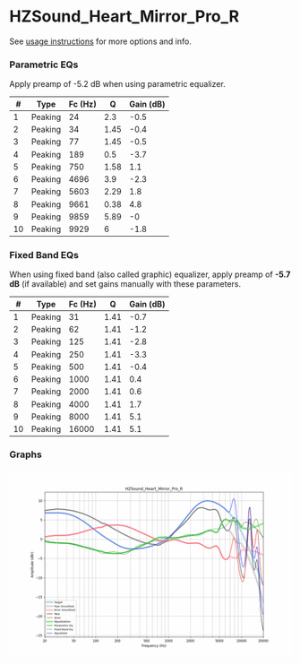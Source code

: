 # HZSound_Heart_Mirror_Pro_R
See [usage instructions](https://github.com/jaakkopasanen/AutoEq#usage) for more options and info.

### Parametric EQs
Apply preamp of -5.2 dB when using parametric equalizer.

|   # | Type    |   Fc (Hz) |    Q |   Gain (dB) |
|-----|---------|-----------|------|-------------|
|   1 | Peaking |        24 | 2.3  |        -0.5 |
|   2 | Peaking |        34 | 1.45 |        -0.4 |
|   3 | Peaking |        77 | 1.45 |        -0.5 |
|   4 | Peaking |       189 | 0.5  |        -3.7 |
|   5 | Peaking |       750 | 1.58 |         1.1 |
|   6 | Peaking |      4696 | 3.9  |        -2.3 |
|   7 | Peaking |      5603 | 2.29 |         1.8 |
|   8 | Peaking |      9661 | 0.38 |         4.8 |
|   9 | Peaking |      9859 | 5.89 |        -0   |
|  10 | Peaking |      9929 | 6    |        -1.8 |

### Fixed Band EQs
When using fixed band (also called graphic) equalizer, apply preamp of **-5.7 dB** (if available) and set gains manually with these parameters.

|   # | Type    |   Fc (Hz) |    Q |   Gain (dB) |
|-----|---------|-----------|------|-------------|
|   1 | Peaking |        31 | 1.41 |        -0.7 |
|   2 | Peaking |        62 | 1.41 |        -1.2 |
|   3 | Peaking |       125 | 1.41 |        -2.8 |
|   4 | Peaking |       250 | 1.41 |        -3.3 |
|   5 | Peaking |       500 | 1.41 |        -0.4 |
|   6 | Peaking |      1000 | 1.41 |         0.4 |
|   7 | Peaking |      2000 | 1.41 |         0.6 |
|   8 | Peaking |      4000 | 1.41 |         1.7 |
|   9 | Peaking |      8000 | 1.41 |         5.1 |
|  10 | Peaking |     16000 | 1.41 |         5.1 |

### Graphs
![](./HZSound_Heart_Mirror_Pro_R.png)
